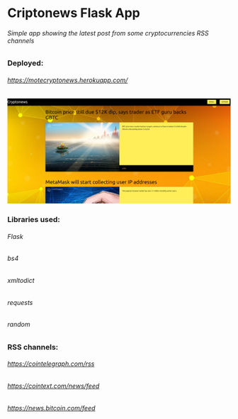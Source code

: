 # Criptonews Flask App
###### Simple app showing the latest post from some cryptocurrencies RSS channels
### Deployed:
###### https://motecryptonews.herokuapp.com/
![Screenshot](screenshots/cryptonews.png)
### Libraries used:
###### Flask
###### bs4
###### xmltodict
###### requests
###### random
### RSS channels:
###### https://cointelegraph.com/rss
###### https://cointext.com/news/feed
###### https://news.bitcoin.com/feed
